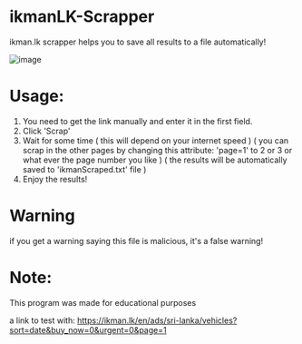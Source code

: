 # ikmanLK-Scrapper
ikman.lk scrapper helps you to save all results to a file automatically!

![image](https://user-images.githubusercontent.com/36286877/120430826-3b750400-c395-11eb-962e-76404909ce50.png)


# Usage:
1. You need to get the link manually and enter it in the first field.
2. Click 'Scrap'
3. Wait for some time ( this will depend on your internet speed )
( you can scrap in the other pages by changing this attribute: 'page=1' to 2 or 3 or what ever the page number you like )
( the results will be automatically saved to 'ikmanScraped.txt' file )
4. Enjoy the results!

# Warning
if you get a warning saying this file is malicious, it's a false warning!

# Note: 
This program was made for educational purposes

a link to test with: https://ikman.lk/en/ads/sri-lanka/vehicles?sort=date&buy_now=0&urgent=0&page=1
